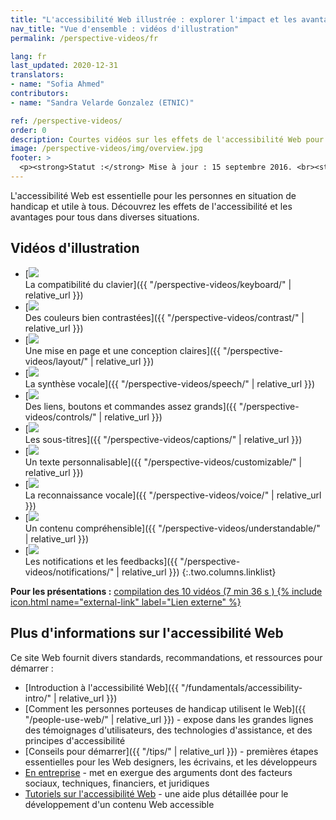 ```yaml
---
title: "L'accessibilité Web illustrée : explorer l'impact et les avantages pour tous"
nav_title: "Vue d'ensemble : vidéos d'illustration"
permalink: /perspective-videos/fr

lang: fr
last_updated: 2020-12-31
translators:
- name: "Sofia Ahmed"
contributors:
- name: "Sandra Velarde Gonzalez (ETNIC)"

ref: /perspective-videos/
order: 0
description: Courtes vidéos sur les effets de l'accessibilité Web pour les personnes en situation de handicap, et les avantages pour tous dans diverses situations.
image: /perspective-videos/img/overview.jpg
footer: >
  <p><strong>Statut :</strong> Mise à jour : 15 septembre 2016. <br><strong>Rédacteur et chef du projet :</strong> <a href="https://www.w3.org/People/shadi">Shadi Abou-Zahra</a>. Développé par le <a href="https://www.w3.org/WAI/EO/">Groupe de travail Éducation et Promotion</a> avec le soutien du projet <a href="https://www.w3.org/WAI/DEV/">WAI-DEV</a> co-financé par la Commission européenne (CE)<a href="./acknowledgements/">Remerciements</a>.</p>
---
```


L'accessibilité Web est essentielle pour les personnes en situation de handicap et utile à tous. Découvrez les effets de l'accessibilité et les avantages pour tous dans diverses situations.

## Vidéos d'illustration

-   [![](img/thumbnails/keyboard.jpg)<br>La compatibilité du clavier]({{ "/perspective-videos/keyboard/" | relative_url }})
-   [![](img/thumbnails/contrast.jpg)<br>Des couleurs bien contrastées]({{ "/perspective-videos/contrast/" | relative_url }})
-   [![](img/thumbnails/layout.jpg)<br>Une mise en page et une conception claires]({{ "/perspective-videos/layout/" | relative_url }})
-   [![](img/thumbnails/speech.jpg)<br>La synthèse vocale]({{ "/perspective-videos/speech/" | relative_url }})
-   [![](img/thumbnails/controls.jpg)<br>Des liens, boutons et commandes assez grands]({{ "/perspective-videos/controls/" | relative_url }})
-   [![](img/thumbnails/captions.jpg)<br>Les sous-titres]({{ "/perspective-videos/captions/" | relative_url }})
-   [![](img/thumbnails/customizable.jpg)<br>Un texte personnalisable]({{ "/perspective-videos/customizable/" | relative_url }})
-   [![](img/thumbnails/voice.jpg)<br>La reconnaissance vocale]({{ "/perspective-videos/voice/" | relative_url }})
-   [![](img/thumbnails/understandable.jpg)<br>Un contenu compréhensible]({{ "/perspective-videos/understandable/" | relative_url }})
-   [![](img/thumbnails/notifications.jpg)<br>Les notifications et les feedbacks]({{ "/perspective-videos/notifications/" | relative_url }})
{:.two.columns.linklist}

**Pour les présentations :** [compilation des 10 vidéos (7 min 36 s
) {% include icon.html name="external-link" label="Lien externe" %}](https://www.youtube.com/watch?v=3f31oufqFSM) 

## Plus d'informations sur l'accessibilité Web

Ce site Web fournit divers standards, recommandations, et ressources pour démarrer :

-   [Introduction à l'accessibilité Web]({{ "/fundamentals/accessibility-intro/" | relative_url }})
-   [Comment les personnes porteuses de handicap utilisent le Web]({{ "/people-use-web/" | relative_url }}) - expose dans les grandes lignes des témoignages d'utilisateurs, des technologies d'assistance, et des principes d'accessibilité
-   [Conseils pour démarrer]({{ "/tips/" | relative_url }}) - premières étapes essentielles pour les Web designers, les écrivains, et les développeurs
-   [En entreprise](https://www.w3.org/WAI/bcase/) - met en exergue des arguments dont des facteurs sociaux, techniques, financiers, et juridiques
-   [Tutoriels sur l'accessibilité Web](https://www.w3.org/WAI/tutorials/) - une aide plus détaillée pour le développement d'un contenu Web accessible
